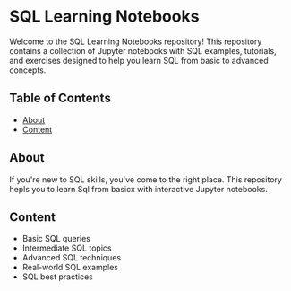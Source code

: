 # SQL Learning Notebooks

Welcome to the SQL Learning Notebooks repository! This repository contains a collection of Jupyter notebooks with SQL examples, tutorials, and exercises designed to help you learn SQL from basic to advanced concepts.

## Table of Contents

- [About](#about)
- [Content](#content)


## About

If you're new to  SQL skills, you've come to the right place. This repository hepls you to learn Sql from basicx with interactive Jupyter notebooks.

## Content

- Basic SQL queries
- Intermediate SQL topics
- Advanced SQL techniques
- Real-world SQL examples
- SQL best practices


